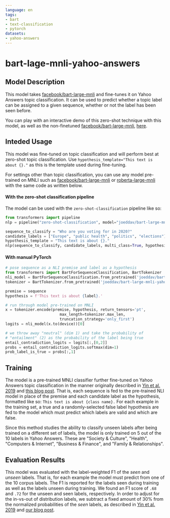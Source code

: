 ```yaml
---
language: en
tags:
- bart
- text-classification
- pytorch
datasets:
- yahoo-answers
---
```


# bart-lage-mnli-yahoo-answers

## Model Description

This model takes [facebook/bart-large-mnli](https://huggingface.co/facebook/bart-large-mnli) and fine-tunes it on Yahoo Answers topic classification. It can be used to predict whether a topic label can be assigned to a given sequence, whether or not the label has been seen before.

You can play with an interactive demo of this zero-shot technique with this model, as well as the non-finetuned [facebook/bart-large-mnli](https://huggingface.co/facebook/bart-large-mnli), [here](https://huggingface.co/zero-shot/).

## Inteded Usage

This model was fine-tuned on topic classification and will perform best at zero-shot topic classification. Use `hypothesis_template="This text is about {}."` as this is the template used during fine-tuning.

For settings other than topic classification, you can use any model pre-trained on MNLI such as [facebook/bart-large-mnli](https://huggingface.co/facebook/bart-large-mnli) or [roberta-large-mnli](https://huggingface.co/roberta-large-mnli) with the same code as written below.

#### With the zero-shot classification pipeline

The model can be used with the `zero-shot-classification` pipeline like so:

```python
from transformers import pipeline
nlp = pipeline("zero-shot-classification", model="joeddav/bart-large-mnli-yahoo-answers")

sequence_to_classify = "Who are you voting for in 2020?"
candidate_labels = ["Europe", "public health", "politics", "elections"]
hypothesis_template = "This text is about {}."
nlp(sequence_to_classify, candidate_labels, multi_class=True, hypothesis_template=hypothesis_template)
```

#### With manual PyTorch

```python
# pose sequence as a NLI premise and label as a hypothesis
from transformers import BartForSequenceClassification, BartTokenizer
nli_model = BartForSequenceClassification.from_pretrained('joeddav/bart-large-mnli-yahoo-answers')
tokenizer = BartTokenizer.from_pretrained('joeddav/bart-large-mnli-yahoo-answers')

premise = sequence
hypothesis = f'This text is about {label}.'

# run through model pre-trained on MNLI
x = tokenizer.encode(premise, hypothesis, return_tensors='pt',
                        max_length=tokenizer.max_len,
                        truncation_strategy='only_first')
logits = nli_model(x.to(device))[0]

# we throw away "neutral" (dim 1) and take the probability of
# "entailment" (2) as the probability of the label being true 
entail_contradiction_logits = logits[:,[0,2]]
probs = entail_contradiction_logits.softmax(dim=1)
prob_label_is_true = probs[:,1]
```

## Training

The model is a pre-trained MNLI classifier further fine-tuned on Yahoo Answers topic classification in the manner originally described in [Yin et al. 2019](https://arxiv.org/abs/1909.00161) and [this blog post](https://joeddav.github.io/blog/2020/05/29/ZSL.html). That is, each sequence is fed to the pre-trained NLI model in place of the premise and each candidate label as the hypothesis, formatted like so: `This text is about {class name}.` For each example in the training set, a true and a randomly-selected false label hypothesis are fed to the model which must predict which labels are valid and which are false.

Since this method studies the ability to classify unseen labels after being trained on a different set of labels, the model is only trained on 5 out of the 10 labels in Yahoo Answers. These are "Society & Culture", "Health", "Computers & Internet", "Business & Finance", and "Family & Relationships".

## Evaluation Results

This model was evaluated with the label-weighted F1 of the _seen_ and _unseen_ labels. That is, for each example the model must predict from one of the 10 corpus labels. The F1 is reported for the labels seen during training as well as the labels unseen during training. We found an F1 score of `.68` and `.72` for the unseen and seen labels, respectively. In order to adjust for the in-vs-out of distribution labels, we subtract a fixed amount of 30% from the normalized probabilities of the _seen_ labels, as described in [Yin et al. 2019](https://arxiv.org/abs/1909.00161) and [our blog post](https://joeddav.github.io/blog/2020/05/29/ZSL.html).

